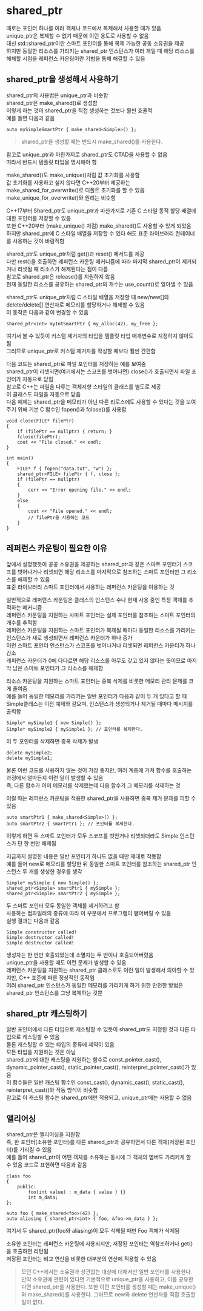 # shared_ptr

때로는 포인터 하나를 여러 객체나 코드에서 복제해서 사용할 때가 있음     
unique_ptr은 복제할 수 없기 때문에 이런 용도로 사용할 수 없음       
대신 std::shared_ptr이란 스마트 포인터를 통해 복제 가능한 공동 소유권을 제공        
하지만 동일한 리소스를 가리키는 shared_ptr 인스턴스가 여러 개일 때 해당 리소스를 해체할 시점을 레퍼런스 카운팅이란 기법을 통해 해결할 수 있음       

## shared_ptr을 생성해서 사용하기

shared_ptr의 사용법은 unique_ptr과 비슷함   
shared_ptr은 make_shared()로 생성함     
이렇게 하는 것이 shared_ptr을 직접 생성하는 것보다 훨씬 효율적      
예를 들면 다음과 같음

    auto mySimpleSmartPtr { make_shared<Simple>() };

> shared_ptr을 생성할 때는 반드시 make_shared()를 사용한다.

참고로 unique_ptr과 마찬가지로 shared_ptr도 CTAD을 사용할 수 없음   
따라서 반드시 템플릿 타입을 명시해야 함

make_shared()도 make_unique()처럼 값 초기화를 사용함    
값 초기화를 사용하고 싶지 않다면 C++20부터 제공하는 make_shared_for_overwrite()로 디폴트 초기화를 할 수 있음    
make_unique_for_overwrite()와 원리는 비슷함     

C++17부터 Shared_ptr도 unique_ptr과 마찬가지로 기존 C 스타일 동적 할당 배열에 대한 포인터를 저장할 수 있음  
또한 C++20부터 (make_unique() 처럼) make_shared()도 사용할 수 있게 되었음   
하지만 shared_ptr에 C 스타일 배열을 저장할 수 있다 해도 표준 라이브러리 컨테이너를 사용하는 것이 바람직함   

shared_ptr도 unique_ptr처럼 get()과 reset() 메서드를 제공   
다만 rest()을 호출하면 레퍼런스 카운팅 메커니즘에 따라 마지막 shared_ptr이 제거되거나 리셋될 때 리소스가 해제된다는 점이 다름   
참고로 shared_ptr은 release()를 지원하지 않음   
현재 동일한 리소스를 공유하는 shared_ptr의 개수는 use_count()로 알아낼 수 있음

shared_ptr도 unique_ptr처럼 C 스타일 배열을 저장할 때 new/new[]와 delete/delete[] 연산자로 메모리를 할당하거나 해제할 수 있음   
이 동작은 다음과 같이 변경할 수 있음

    shared_ptr<int> myIntSmartPtr { my_alloc(42), my_free };

여기서 볼 수 있듯이 커스텀 제거자의 타입을 템플릿 타입 매개변수로 지정하지 않아도 됨    
그러므로 unique_ptr로 커스텀 제거자를 작성할 때보다 훨씬 간편함 

다음 코드는 shared_ptr로 파일 포인터를 저장하는 예를 보여줌     
shared_ptr이 리셋되면(여기에서는 스코프를 벗어나면) close()가 호출되면서 파일 포인터가 자동으로 닫힘    
참고로 C++는 파일을 다루는 객체지향 스타일의 클래스를 별도로 제공   
이 클래스도 파일을 자동으로 닫음    
다음 예제는 shared_ptr을 메모리가 아닌 다른 리로스에도 사용할 수 있다는 것을 보여주기 위해 기본 C 함수인 fopen()과 fclose()를 사용함    

    void close(FILE* filePtr)
    {
        if (filePtr == nullptr) { return; }
        fclose(filePtr);
        cout << "File closed." << endl;
    }

    int main()
    {
        FILE* f { fopen("data.txt", "w") };
        shared_ptr<FILE> filePtr { f, close };
        if (filePtr == nullptr)
        {
            cerr << "Error opening file." << endl;
        }
        else
        {
            cout << "File opened." << endl;
            // filePtr을 사용하는 코드
        }
    }

## 레퍼런스 카운팅이 필요한 이유

앞에서 설명했듯이 공공 소유권을 제공하는 shared_ptr과 같은 스마트 포인터가 스코프를 벗어나거나 리셋되면 해당 리소스를 마지막으로 참조하는 스마트 포인터만 그 리소스를 해제할 수 있음    
표준 라이브러리 스마트 포인터에서 사용하는 레퍼런스 카운팅을 이용하는 것    

일반적으로 레퍼런스 카운팅은 클래스의 인스턴스 수나 현재 사용 중인 특정 객체를 추적하는 메커니즘    
레퍼런스 카운팅을 지원하는 사마트 포인터는 실제 포인터를 참조하는 스마트 포인터의 개수를 추적함     
레퍼런스 카운팅을 지원하는 스마트 포인터가 복제될 때마다 동일한 리소스를 가리키는 인스턴스가 새로 생성되면서 레퍼런스 카운터가 하나 증가    
이런 스마트 포인터 인스턴스가 스코프를 벗어나거나 리셋되면 레퍼런스 카운터가 하나 감소  
레퍼런스 카운터가 0에 다다르면 해당 리소스를 아무도 갖고 있지 않다는 뜻이므로 마지막 남은 스마트 포인터가 그 리소스를 해제함    

리소스 카운팅을 지원하는 스마트 포인터는 중복 삭제를 비롯한 메모리 관리 문제를 크게 줄여줌  
예를 들어 동일한 메모리를 가리키는 일반 포인터가 다음과 같이 두 개 있다고 할 때 Simple클래스는 이전 예제와 같으며, 인스턴스가 생성되거나 제거될 때마다 메시지를 출력함

    Simple* mySimple1 { new Simple() };
    Simple* mySimple2 { mySimple1 }; // 포인터를 복제한다.

이 두 포인터를 삭제하면 중복 삭제가 발생

    delete mySimple2;
    delete mySimple1;

물론 이런 코드를 사용하지 않는 것이 가장 좋지만, 여러 계층에 거쳐 함수를 호출하는 과정에서 얼마든지 이런 일이 발생할 수 있음    
즉, 다른 함수가 이미 메모리를 삭제했는데 다음 함수가 그 메모리를 삭제하는 것    

이럴 때는 레퍼런스 카운팅을 적용한 shared_ptr을 사용하면 중복 제거 문제를 피할 수 있음  

    auto smartPtr1 { make_shared<Simple>() };
    auto smartPtr2 { smartPtr1 }; // 포인터를 복제한다.

이렇게 하면 두 스마트 포인터가 모두 스코프를 벗안거나 리셋되더라도 Simple 인스턴스가 단 한 번만 해제됨  

지금까지 설명한 내용은 일반 포인터가 하나도 없을 때만 제대로 작동함     
예를 들어 new로 메모리를 할당한 뒤 동일한 스마트 포인터를 참조하는 shared_ptr 인스턴스 두 개를 생성한 경우를 생각

    Simple* mySimple { new Simple() };
    shared_ptr<Simple> smartPtr1 { mySimple };
    shared_ptr<Simple> smartPtr2 { mySimple };

두 스마트 포인터 모두 동일한 객체를 제거하려고 함   
사용하는 컴파일러의 종류에 따라 이 부분에서 프로그램이 뻗어버릴 수 있음     
실행 결과는 다음과 같음

    Simple constructor called!
    Simple destructor called!
    Simple destructor called!

생성자는 한 번만 호출되었는데 소멸자는 두 번이나 호출되어버렸음     
unique_ptr을 사용할 때도 이런 문제가 발생할 수 있음     
레퍼런스 카운팅을 지원하는 shared_ptr 클래스로도 이런 일이 발생해서 의아할 수 있지만, C++ 표준에 따른 정상적인 동작임   
여러 shared_ptr 인스턴스가 동일한 메모리를 가리키게 하기 위한 안전한 방법은 shared_ptr 인스턴스를 그냥 복제하는 것뿐    

## shared_ptr 캐스팅하기

일반 포인터에서 다른 타입으로 캐스팅할 수 있듯이 shared_ptr도 지정된 것과 다른 타입으로 캐스팅할 수 있음    
물론 캐스팅할 수 있는 타입의 종류에 제약이 있음     
모든 타입을 지원하는 것은 아님  
shared_ptr에 대한 캐스팅을 지원하는 함수로 const_pointer_cast(), dynamic_pointer_cast(), static_pointer_cast(), reinterpret_pointer_cast()가 있음   
이 함수들은 일반 캐스팅 함수인 const_cast(), dynamic_cast(), static_cast(), reinterpret_cast()와 작동 방식이 비슷함     
참고로 이 캐스팅 함수는 shared_ptr에만 적용되고, unique_ptr에는 사용할 수 없음  

## 앨리어싱

shared_ptr은 앨리어싱을 지원함  
즉, 한 포인터(소유한 포인터)를 다른 shared_ptr과 공유하면서 다른 객체(저장된 포인터)를 가리킬 수 있음   
예를 들어 shared_ptr이 어떤 객체를 소유하는 동시에 그 객체의 멤버도 가리키게 할 수 있음 
코드로 표현하면 다음과 같음     

    class foo
    {
        public:
            foo(int value) : m_data { value } {}
            int m_data;
    };

    auto foo { make_shared<foo>(42) };
    auto aliasing { shared_ptr<int> { foo, &foo->m_data } };

여기서 두 shared_ptr(foo와 aliasing)이 모두 삭제될 때만 Foo 객체가 삭제됨   

소유한 포인터는 레퍼런스 카운팅에 사용되지만, 저장된 포인터는 역참조하거나 get()을 호출하면 리턴됨  
저장된 포인터는 비교 연산을 비롯한 대부분의 연산에 적용할 수 있음   

> 모던 C++에서는 소유권과 상관없는 대상에 대해서만 일반 포인터를 사용한다. 만약 소유권에 관련이 있다면 기본적으로 unique_ptr을 사용하고, 이를 공유한다면 shared_ptr을 사용한다. 또한 이런 포인터를 생성할 때는 make_unique()와 make_shared()를 사용한다. 그러므로 new와 delete 연산자를 직접 호출할 일이 없다.